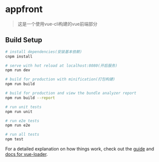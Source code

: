 # appfront

> 这是一个使用vue-cli构建的vue前端部分

## Build Setup

``` bash
# install dependencies(安装基本依赖)
cnpm install

# serve with hot reload at localhost:8080(开启服务)
npm run dev

# build for production with minification(打包构建)
npm run build

# build for production and view the bundle analyzer report
npm run build --report

# run unit tests
npm run unit

# run e2e tests
npm run e2e

# run all tests
npm test
```

For a detailed explanation on how things work, check out the [guide](http://vuejs-templates.github.io/webpack/) and [docs for vue-loader](http://vuejs.github.io/vue-loader).
